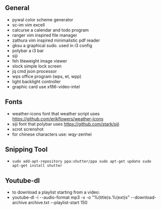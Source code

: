 ## General
* pywal           color scheme generator
* sc-im           vim excell
* calcurse        a calendar and todo program
* ranger          vim inspired file manager
* zathura         vim inspired minimalistic pdf reader
* gksu            a graphical sudo. used in i3 config
* polybar         a i3 bar    
* siji            
* feh             liteweight image viewer
* slock           simple lock screen
* jq              cmd json processor
* wps		  office program (wps, et, wpp)
* light		  backlight controller
* graphic card    use xf86-video-intel

## Fonts
* weather-icons   font that weather script uses https://github.com/erikflowers/weather-icons
* siji            font that polybar uses https://github.com/stark/siji
* scrot           screnshot
* for chinese characters use: wqy-zenhei

## Snipping Tool
* `sudo add-apt-repository ppa:shutter/ppa
  sudo apt-get update
  sudo apt-get install shutter`

## Youtube-dl 
* to download a playlist starting from a video:
* youtube-dl -i --audio-format mp3 -x -o "%(title)s.%(ext)s" --download-archive archive.txt --playlist-start 150

